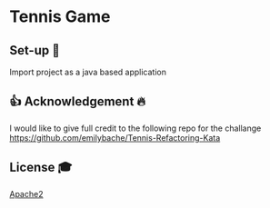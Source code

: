 # Tennis Game

## Set-up 💾
Import project as a java based application

## :thumbsup: Acknowledgement :fire:
I would like to give full credit to the following repo for the challange https://github.com/emilybache/Tennis-Refactoring-Kata

## License 🎓
[Apache2](https://www.apache.org/licenses/LICENSE-2.0)
